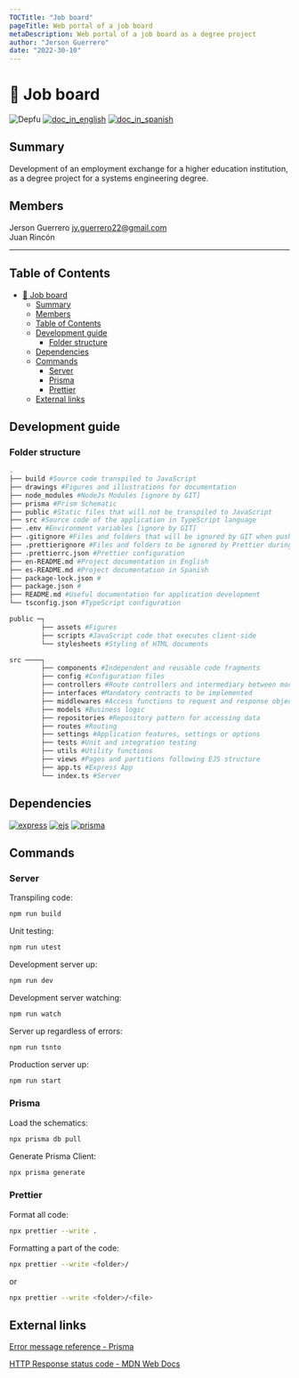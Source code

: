 ```yaml
---
TOCTitle: "Job board"
pageTitle: Web portal of a job board
metaDescription: Web portal of a job board as a degree project
author: "Jerson Guerrero"
date: "2022-30-10"
---
```


# :book: Job board

![Depfu](https://img.shields.io/depfu/jotaprogramming/bolsaempleo)
[![doc_in_english](https://img.shields.io/badge/Project_documentation-English-blue)](en-README.md)
[![doc_in_spanish](https://img.shields.io/badge/Documentación_del_proyecto-Español-orange)](es-README.md)

## Summary

Development of an employment exchange for a higher education institution, as a degree project for a systems engineering degree.

## Members

Jerson Guerrero <jy.guerrero22@gmail.com>\
Juan Rincón

---

## Table of Contents

- [:book: Job board](#book-job-board)
  - [Summary](#summary)
  - [Members](#members)
  - [Table of Contents](#table-of-contents)
  - [Development guide](#development-guide)
    - [Folder structure](#folder-structure)
  - [Dependencies](#dependencies)
  - [Commands](#commands)
    - [Server](#server)
    - [Prisma](#prisma)
    - [Prettier](#prettier)
  - [External links](#external-links)

## Development guide

### Folder structure

```bash
.
├── build #Source code transpiled to JavaScript
├── drawings #Figures and illustrations for documentation
├── node_modules #NodeJs Modules [ignore by GIT]
├── prisma #Prism Schematic
├── public #Static files that will not be transpiled to JavaScript
├── src #Source code of the application in TypeScript language
├── .env #Environment variables [ignore by GIT]
├── .gitignore #Files and folders that will be ignored by GIT when pushing code to remote repository
├── .prettierignore #Files and folders to be ignored by Prettier during project formatting
├── .prettierrc.json #Prettier configuration
├── en-README.md #Project documentation in English
├── es-README.md #Project documentation in Spanish
├── package-lock.json #
├── package.json #
├── README.md #Useful documentation for application development
└── tsconfig.json #TypeScript configuration
```
```bash
public ─┐
        ├── assets #Figures
        ├── scripts #JavaScript code that executes client-side
        └── stylesheets #Styling of HTML documents
```
```bash
src ────┐
        ├── components #Independent and reusable code fragments
        ├── config #Configuration files
        ├── controllers #Route controllers and intermediary between models and views
        ├── interfaces #Mandatory contracts to be implemented
        ├── middlewares #Access functions to request and response objects
        ├── models #Business logic
        ├── repositories #Repository pattern for accessing data
        ├── routes #Routing
        ├── settings #Application features, settings or options
        ├── tests #Unit and integration testing
        ├── utils #Utility functions
        ├── views #Pages and partitions following EJS structure
        ├── app.ts #Express App
        └── index.ts #Server
```

## Dependencies

[![express](https://img.shields.io/badge/Express-v4.18.2-yellow)](https://github.com/expressjs/express)
[![ejs](https://img.shields.io/badge/EJS-v3.1.8-green)](https://github.com/expressjs/express)
[![prisma](https://img.shields.io/badge/PrismaClient-v4.5.0-blue)](https://github.com/prisma/prisma)

## Commands

### Server

Transpiling code:
```bash
npm run build
```
Unit testing:
```bash
npm run utest
```

Development server up:
```bash
npm run dev
```

Development server watching:
```bash
npm run watch
```

Server up regardless of errors:
```bash
npm run tsnto
```

Production server up:
```bash
npm run start
```

### Prisma

Load the schematics:
```bash
npx prisma db pull
```

Generate Prisma Client:
```bash
npx prisma generate
```

### Prettier

Format all code:

```bash
npx prettier --write .
```

Formatting a part of the code:

```bash
npx prettier --write <folder>/
```
or

```bash
npx prettier --write <folder>/<file>
```

## External links

[Error message reference - Prisma](https://www.prisma.io/docs/reference/api-reference/error-reference)

[HTTP Response status code - MDN Web Docs](https://developer.mozilla.org/en-US/docs/Web/HTTP/Status)
